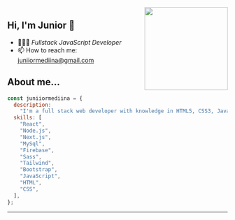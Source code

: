 <!--
**juniiormediina/juniiormediina** is a ✨ _special_ ✨ repository because its `README.md` (this file) appears on your GitHub profile.

Here are some ideas to get you started:

- 🔭 I’m currently working on ...
- 🌱 I’m currently learning ...
- 👯 I’m looking to collaborate on ...
- 🤔 I’m looking for help with ...
- 💬 Ask me about ...
- 📫 How to reach me: ...
- 😄 Pronouns: ...
- ⚡ Fun fact: ...
- 🏅 *[Google Developer Expert](https://)
- 📙 *Author of [Aprendiendo JavaScript](https://)*
- 🎬 [*Tech/EduTuber*](https://)
- 🟣 [*Streamer*](https://)
-->

<img width=190 align="right" src="" />

## Hi, I'm Junior 👋

- 👨🏻‍💻 _Fullstack JavaScript Developer_
- 📫 How to reach me: juniiormediina@gmail.com

## About me...

```js
const juniiormediina = {
  description:
    "I'm a full stack web developer with knowledge in HTML5, CSS3, Javascript and React.js. I love the web development and enjoy every project I work on, there's something new to learn every day. I like working on teams that are creative and have initiative.",
  skills: [
    "React",
    "Node.js",
    "Next.js",
    "MySql",
    "Firebase",
    "Sass",
    "Tailwind",
    "Bootstrap",
    "JavaScript",
    "HTML",
    "CSS",
  ],
};
```

---
